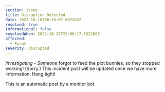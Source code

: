 ```yaml
---
section: issue
title: Disruption Detected
date: 2022-10-16T00:16:07.607362Z
resolved: true
informational: false
resolvedWhen: 2022-10-15T23:00:17.532288Z
affected:
  - Forum
severity: disrupted
---
```

*Investigating* - _Someone_ forgot to feed the plot bunnies, so they stopped working! (Sorry.) This incident post will be updated once we have more information. Hang tight!

This is an automatic post by a monitor bot.
        